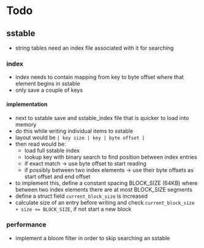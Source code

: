 # Todo

## sstable

* string tables need an index file associated with it for searching

### index

* index needs to contain mapping from key to byte offset where that element begins in sstable
* only save a couple of keys

#### implementation

* next to sstable save and sstable_index file that is quicker to load into memory
* do this while writing individual items to sstable
* layout would be `| key size | key | byte offset |`
* then read would be:
    * load full sstable index
    * lookup key with binary search to find position between index entries
    * if exact match -> use byte offset to start reading
    * if possibly between two index elements -> use their byte offsets as start offset and end offset
* to implement this, define a constant spacing BLOCK_SIZE (64KB) where between two index elements
    there are at most BLOCK_SIZE segments
* define a struct field `current_block_size` is increased
* calculate size of an entry before writing and check `current_block_size + size <= BLOCK_SIZE`, if not
    start a new block
    





### performance

* implement a bloom filter in order to skip searching an sstable


